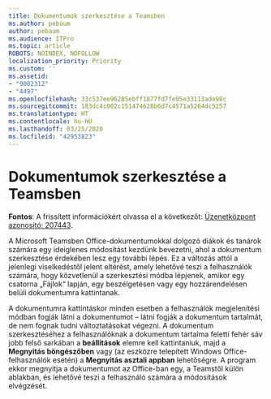 ```yaml
---
title: Dokumentumok szerkesztése a Teamsben
ms.author: pebaum
author: pebaum
ms.audience: ITPro
ms.topic: article
ROBOTS: NOINDEX, NOFOLLOW
localization_priority: Priority
ms.custom: ''
ms.assetid:
- "9002312"
- "4497"
ms.openlocfilehash: 33c537ee96285ebff1877fd7fe95e33113ade98c
ms.sourcegitcommit: 183dc4c002c151474628b6d7c4571a5264dc5257
ms.translationtype: HT
ms.contentlocale: hu-HU
ms.lasthandoff: 03/25/2020
ms.locfileid: "42953823"
---
```

# <a name="editing-documents-in-teams"></a>Dokumentumok szerkesztése a Teamsben

**Fontos**: A frissített információkért olvassa el a következőt: [Üzenetközpont azonosító: 207443](https://admin.microsoft.com/Adminportal/Home?source=applauncher#MessageCenter?id=MC207443). 

A Microsoft Teamsben Office-dokumentumokkal dolgozó diákok és tanárok számára egy ideiglenes módosítást kezdünk bevezetni, ahol a dokumentum szerkesztése érdekében lesz egy további lépés. Ez a változás attól a jelenlegi viselkedéstől jelent eltérést, amely lehetővé teszi a felhasználók számára, hogy közvetlenül a szerkesztési módba lépjenek, amikor egy csatorna „Fájlok“ lapján, egy beszélgetésen vagy egy hozzárendelésen belüli dokumentumra kattintanak.

A dokumentumra kattintáskor minden esetben a felhasználók megjelenítési módban fogják látni a dokumentumot – látni fogják a dokumentum tartalmát, de nem fognak tudni változtatásokat végezni. A dokumentum szerkesztéséhez a felhasználóknak a dokumentum tartalma feletti fehér sáv jobb felső sarkában a **beállítások** elemre kell kattintaniuk, majd a **Megnyitás böngészőben** vagy (az eszközre telepített Windows Office-felhasználók esetén) a **Megnyitás asztali appban** lehetőségre. A program ekkor megnyitja a dokumentumot az Office-ban egy, a Teamstől külön ablakban, és lehetővé teszi a felhasználó számára a módosítások elvégzését.

